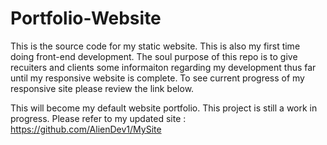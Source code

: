 # Portfolio-Website

This is the source code for my static website. This is also my first time doing front-end development. The soul purpose of this repo is to give recuiters and clients some informaiton regarding my development thus far until my responsive website is complete. To see current progress of my responsive site please review the link below.

This will become my default website portfolio. This project is still a work in progress.
Please refer to my updated site : https://github.com/AlienDev1/MySite 
